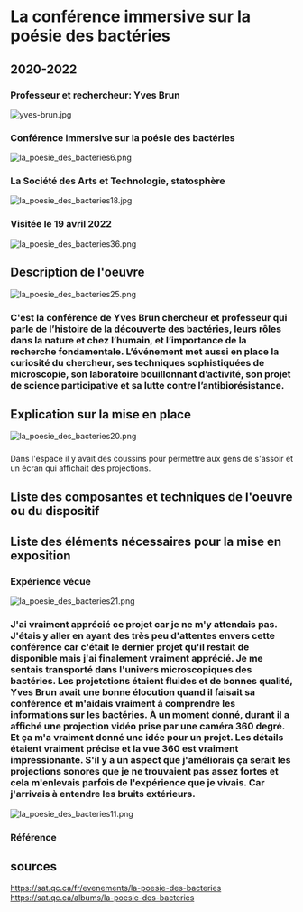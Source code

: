 # La conférence immersive sur la poésie des bactéries
## 2020-2022

### Professeur et rechercheur: Yves Brun
![yves-brun.jpg](photographie/yves-brun.jpg)
### Conférence immersive sur la poésie des bactéries
![la_poesie_des_bacteries6.png](photographie/la_poesie_des_bacteries6.png)
### La Société des Arts et Technologie, statosphère
![la_poesie_des_bacteries18.jpg](photographie/la_poesie_des_bacteries18.jpg)
### Visitée le 19 avril 2022
![la_poesie_des_bacteries36.png](photographie/la_poesie_des_bacteries36.png)
## Description de l'oeuvre
![la_poesie_des_bacteries25.png](photographie/la_poesie_des_bacteries25.png)
### C'est la conférence de Yves Brun chercheur et professeur qui parle de l’histoire de la découverte des bactéries, leurs rôles dans la nature et chez l’humain, et l’importance de la recherche fondamentale. L’événement met aussi en place la curiosité du chercheur, ses techniques sophistiquées de microscopie, son laboratoire bouillonnant d’activité, son projet de science participative et sa lutte contre l’antibiorésistance. 


## Explication sur la mise en place
![la_poesie_des_bacteries20.png](photographie/la_poesie_des_bacteries20.png)
### 
Dans l'espace il y avait des coussins pour permettre aux gens de s'assoir et un écran qui affichait des projections.
## Liste des composantes et techniques de l'oeuvre ou du dispositif 

###

## Liste des éléments nécessaires pour la mise en exposition 


### Expérience vécue

![la_poesie_des_bacteries21.png](photographie/la_poesie_des_bacteries21.png)
### J'ai vraiment apprécié ce projet car je ne m'y attendais pas. J'étais y aller en ayant des très peu d'attentes envers cette conférence car c'était le dernier projet qu'il restait de disponible mais j'ai finalement vraiment apprécié. Je me sentais transporté dans l'univers microscopiques des bactéries. Les projetctions étaient fluides et de bonnes qualité, Yves Brun avait une bonne élocution quand il faisait sa conférence et m'aidais vraiment à comprendre les informations sur les bactéries. À un moment donné, durant il a affiché une projection vidéo prise par une caméra 360 degré. Et ça m'a vraiment donné une idée pour un projet. Les détails étaient vraiment précise et la vue 360 est vraiment impressionante. S'il y a un aspect que j'améliorais ça serait les projections sonores que je ne trouvaient pas assez fortes et cela m'enlevais parfois de l'expérience que je vivais. Car j'arrivais à entendre les bruits extérieurs. 
![la_poesie_des_bacteries11.png](photographie/la_poesie_des_bacteries11.png)

### Référence
## sources
https://sat.qc.ca/fr/evenements/la-poesie-des-bacteries
https://sat.qc.ca/albums/la-poesie-des-bacteries
